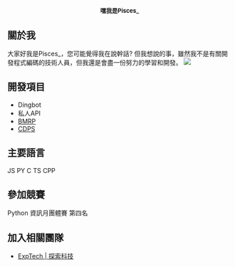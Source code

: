<font size=2><p align="center">嘿我是Pisces_</p></font>
======
## 關於我
大家好我是Pisces_，您可能覺得我在說幹話?
但我想說的事，雖然我不是有關開發程式編碼的技術人員，但我還是會盡一份努力的學習和開發。
![](https://github-profile-summary-cards.vercel.app/api/cards/profile-details?username=vn7n24fzkq&theme=vue)
## 開發項目
* Dingbot
* 私人API
* [BMRP](https://github.com/ExpTechTW)
* [CDPS](https://github.com/ExpTechTW/CDPS)
## 主要語言
JS PY C TS CPP
## 參加競賽
Python 資訊月團體賽 第四名
## 加入相關團隊
* [ExpTech | 探索科技](https://github.com/ExpTechTW)
